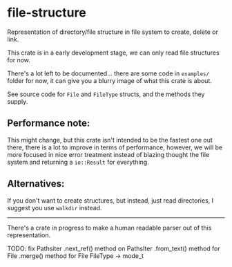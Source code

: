# file-structure

Representation of directory/file structure in file system to create, delete
or link.

This crate is in a early development stage, we can only read file structures
for now.

There's a lot left to be documented... there are some code in `examples/`
folder for now, it can give you a blurry image of what this crate is about.

See source code for `File` and `FileType` structs, and the methods they
supply.

## Performance note:
This might change, but this crate isn't intended to be the fastest one out
there, there is a lot to improve in terms of performance, however, we will
be more focused in nice error treatment instead of blazing thought the file
system and returning a `io::Result` for everything.

## Alternatives:
If you don't want to create structures, but instead, just read directories,
I suggest you use `walkdir` instead.

---

There's a crate in progress to make a human readable parser out of this
representation.

TODO:
fix Pathsiter
.next_ref() method on PathsIter
.from_text() method for File
.merge() method for File
FileType -> mode_t

